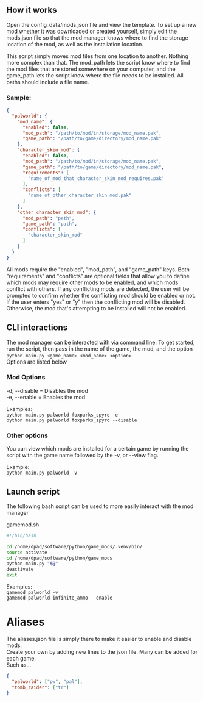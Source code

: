## How it works
Open the config_data/mods.json file and view the template. To set up a new mod
whether it was downloaded or created yourself, simply edit the mods.json file so
that the mod manager knows where to find the storage location of the mod, as well
as the installation location.

This script simply moves mod files from one location to another. Nothing more
complex than that. The mod_path lets the script know where to find the mod files
that are stored somewhere on your computer, and the game_path lets the script
know where the file needs to be installed. All paths should include a file name.

### Sample:

```json
{
  "palworld": {
    "mod_name": {
      "enabled": false,
      "mod_path": "/path/to/mod/in/storage/mod_name.pak",
      "game_path": "/path/to/game/directory/mod_name.pak"
    },
    "character_skin_mod": {
      "enabled": false,
      "mod_path": "/path/to/mod/in/storage/mod_name.pak",
      "game_path": "/path/to/game/directory/mod_name.pak",
      "requirements": [
        "name_of_mod_that_character_skin_mod_requires.pak"
      ],
      "conflicts": [
        "name_of_other_character_skin_mod.pak"
      ]
    },
    "other_character_skin_mod": {
      "mod_path": "path",
      "game_path": "path",
      "conflicts": [
        "character_skin_mod"
      ]
    }
  }
}
```

All mods require the "enabled", "mod_path", and "game_path" keys. Both
"requirements" and "conflicts" are optional fields that allow you to define which
mods may require other mods to be enabled, and which mods conflict with others.
If any conflicting mods are detected, the user will be prompted to confirm whether
the conflicting mod should be enabled or not. If the user enters "yes" or "y"
then the conflicting mod will be disabled. Otherwise, the mod that's attempting to be
installed will not be enabled.


## CLI interactions
The mod manager can be interacted with via command line. To get started,<br>
run the script, then pass in the name of the game, the mod, and the option<br>
`python main.py <game_name> <mod_name> <option>`.<br>
Options are listed below<br>

### Mod Options
-d, --disable = Disables the mod<br>
-e, --enable  = Enables the mod

Examples:<br>
`python main.py palworld foxparks_spyro -e`<br>
`python main.py palworld foxparks_spyro --disable`

### Other options
You can view which mods are installed for a certain game by running the script 
with the game name followed by the -v, or --view flag.<br>

Example:<br>
`python main.py palworld -v`


## Launch script
The following bash script can be used to more easily interact with the mod manager

gamemod.sh
```bash
#!/bin/bash

cd /home/dpad/software/python/game_mods/.venv/bin/
source activate
cd /home/dpad/software/python/game_mods
python main.py "$@"
deactivate
exit
```

Examples:<br>
`gamemod palworld -v`<br>
`gamemod palworld infinite_ammo --enable`


# Aliases
The aliases.json file is simply there to make it easier to enable and disable mods.<br>
Create your own by adding new lines to the json file. Many can be added for each game.<br>
Such as...<br>
```json
{
  "palworld": ["pw", "pal"],
  "tomb_raider": ["tr"]
}
```